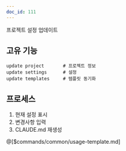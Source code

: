 ```yaml
---
doc_id: 111
---
```


프로젝트 설정 업데이트

## 고유 기능
```
update project       # 프로젝트 정보
update settings      # 설정
update templates     # 템플릿 동기화
```

## 프로세스
1. 현재 설정 표시
2. 변경사항 입력
3. CLAUDE.md 재생성

@[$commands/common/usage-template.md]
